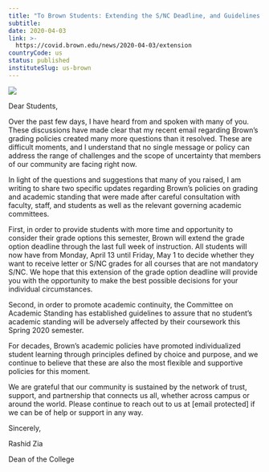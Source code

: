 ```yaml
---
title: "To Brown Students: Extending the S/NC Deadline, and Guidelines for Academic Standing"
subtitle: 
date: 2020-04-03
link: >-
  https://covid.brown.edu/news/2020-04-03/extension
countryCode: us
status: published
instituteSlug: us-brown
---
```

![](https://covid.brown.edu/themes/custom/brown/static/apple-touch-icon.png)

Dear Students,

Over the past few days, I have heard from and spoken with many of you. These discussions have made clear that my recent email regarding Brown’s grading policies created many more questions than it resolved. These are difficult moments, and I understand that no single message or policy can address the range of challenges and the scope of uncertainty that members of our community are facing right now.

In light of the questions and suggestions that many of you raised, I am writing to share two specific updates regarding Brown’s policies on grading and academic standing that were made after careful consultation with faculty, staff, and students as well as the relevant governing academic committees.

First, in order to provide students with more time and opportunity to consider their grade options this semester, Brown will extend the grade option deadline through the last full week of instruction. All students will now have from Monday, April 13 until Friday, May 1 to decide whether they want to receive letter or S/NC grades for all courses that are not mandatory S/NC. We hope that this extension of the grade option deadline will provide you with the opportunity to make the best possible decisions for your individual circumstances.

Second, in order to promote academic continuity, the Committee on Academic Standing has established guidelines to assure that no student’s academic standing will be adversely affected by their coursework this Spring 2020 semester.

For decades, Brown’s academic policies have promoted individualized student learning through principles defined by choice and purpose, and we continue to believe that these are also the most flexible and supportive policies for this moment.

We are grateful that our community is sustained by the network of trust, support, and partnership that connects us all, whether across campus or around the world. Please continue to reach out to us at [email protected] if we can be of help or support in any way.

Sincerely,

Rashid Zia

Dean of the College